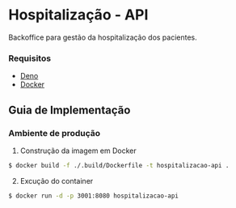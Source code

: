 # Hospitalização - API

Backoffice para gestão da hospitalização dos pacientes.

### Requisitos

- [Deno](https://deno.com)
- [Docker](https://docker.com)

## Guia de Implementação

### Ambiente de produção

1. Construção da imagem em Docker

```bash
$ docker build -f ./.build/Dockerfile -t hospitalizacao-api .
```

2. Excução do container

```bash
$ docker run -d -p 3001:8080 hospitalizacao-api

```